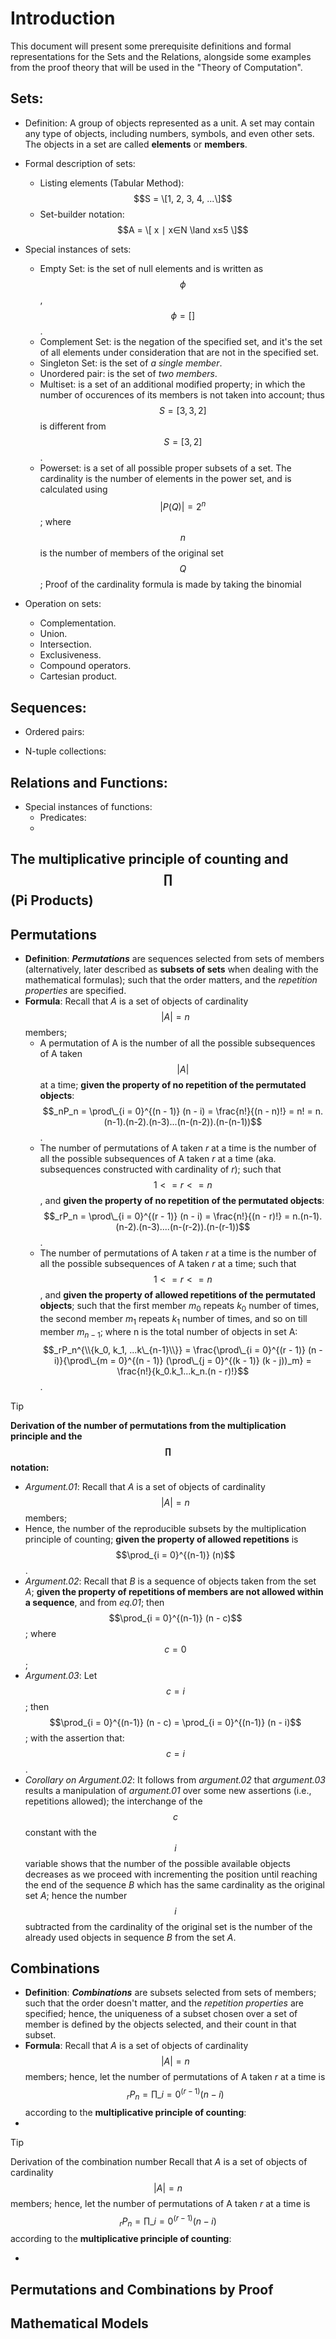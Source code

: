 # Introduction

This document will present some prerequisite definitions and formal representations for the Sets and the Relations, alongside some examples from the proof theory that will be used in the "Theory of Computation".

## Sets: 
- Definition: A group of objects represented as a unit. A set may contain any type of objects, including numbers, symbols, and even other sets. The objects in a set are called **elements** or **members**.
- Formal description of sets:
    * Listing elements (Tabular Method): $$S = \[1, 2, 3, 4, ...\]$$
    * Set-builder notation: $$A = \[ x ∣ x∈N \land x≤5 \]$$
- Special instances of sets: 
    * Empty Set: is the set of null elements and is written as $$\phi$$, $$\phi = []$$.
    * Complement Set: is the negation of the specified set, and it's the set of all elements under consideration that are not in the specified set.
    * Singleton Set: is the set of _a single member_.
    * Unordered pair: is the set of _two members_.
    * Multiset: is a set of an additional modified property; in which the number of occurences of its members is not taken into account; thus $$S = [3, 3, 2]$$ is different from $$S = [3, 2]$$.
    * Powerset: is a set of all possible proper subsets of a set. The cardinality is the number of elements in the power set, and is calculated using $$|P(Q)| = 2^n$$; where $$n$$ is the number of members of the original set $$Q$$; Proof of the cardinality formula is made by taking the binomial 

- Operation on sets:
    * Complementation.
    * Union.
    * Intersection.
    * Exclusiveness.
    * Compound operators.
    * Cartesian product.

## Sequences:


* Ordered pairs:

* N-tuple collections:

## Relations and Functions: 

- Special instances of functions:
   * Predicates:
   * 

## The multiplicative principle of counting and $$\prod$$ (Pi Products) 

## Permutations
- **Definition**: _**Permutations**_ are sequences selected from sets of members (alternatively, later described as **subsets of sets** when dealing with the mathematical formulas); such that the order matters, and the _repetition properties_ are specified. 
- **Formula**: Recall that _A_ is a set of objects of cardinality $$|A| = n$$ members;
   * A permutation of A is the number of all the possible subsequences of A taken $$|A|$$ at a time; **given the property of no repetition of the permutated objects**:
      $$_nP_n = \prod\_{i = 0}^{(n - 1)} (n - i) = \frac{n!}{(n - n)!} = n! = n.(n-1).(n-2).(n-3)...(n-(n-2)).(n-(n-1))$$. 
   * The number of permutations of A taken _r_ at a time is the number of all the possible subsequences of A taken _r_ at a time (aka. subsequences constructed with cardinality of _r_); such that $$1 <= r <= n$$, and **given the property of no repetition of the permutated objects**: $$_rP_n = \prod\_{i = 0}^{(r - 1)} (n - i) = \frac{n!}{(n - r)!} = n.(n-1).(n-2).(n-3)....(n-(r-2)).(n-(r-1))$$.
   * The number of permutations of A taken _r_ at a time is the number of all the possible subsequences of A taken _r_ at a time; such that $$1 <= r <= n$$, and **given the property of allowed repetitions of the permutated objects**; such that the first member $m_0$ repeats $k_0$ number of times, the second member $m_1$ repeats $k_1$ number of times, and so on till member $m_{n-1}$; where n is the total number of objects in set A: $$_rP_n^{\\{k_0, k_1, ...k\_{n-1}\\}} = \frac{\prod\_{i = 0}^{(r - 1)} (n - i)}{\prod\_{m = 0}^{(n - 1)} (\prod\_{j = 0}^{(k - 1)} (k - j))_m} = \frac{n!}{k_0.k_1...k_n.(n - r)!}$$.
 
> [!TIP]
> **Derivation of the number of permutations from the multiplication principle and the $$\prod$$ notation:**
> * _Argument.01_: Recall that _A_ is a set of objects of cardinality $$|A| = n$$ members;
> * Hence, the number of the reproducible subsets by the multiplication principle of counting; **given the property of allowed repetitions** is $$\prod_{i = 0}^{(n-1)} (n)$$.
> * _Argument.02_: Recall that _B_ is a sequence of objects taken from the set _A_; **given the property of repetitions of members are not allowed within a sequence**, and from _eq.01_; then $$\prod_{i = 0}^{(n-1)} (n - c)$$; where $$c = 0$$; 
> * _Argument.03_: Let $$c = i$$; then $$\prod_{i = 0}^{(n-1)} (n - c) = \prod_{i = 0}^{(n-1)} (n - i)$$; with the assertion that: $$c = i$$.
> * _Corollary on Argument.02_: It follows from _argument.02_ that _argument.03_ results a manipulation of _argument.01_ over some new assertions (i.e., repetitions allowed); the interchange of the $$c$$ constant with the $$i$$ variable shows that the number of the possible available objects decreases as we proceed with incrementing the position until reaching the end of the sequence _B_ which has the same cardinality as the original set _A_; hence the number $$i$$ subtracted from the cardinality of the original set is the number of the already used objects in sequence _B_ from the set _A_. 

## Combinations
- **Definition**: _**Combinations**_ are subsets selected from sets of members; such that the order doesn't matter, and the _repetition properties_ are specified; hence, the uniqueness of a subset chosen over a set of member is defined by the objects selected, and their count in that subset.
- **Formula**: Recall that _A_ is a set of objects of cardinality $$|A| = n$$ members; hence, let the number of permutations of A taken _r_ at a time is $$_rP_n = \prod\_{i = 0}^{(r - 1)} (n - i)$$ according to the **multiplicative principle of counting**:
-

> [!TIP]
> Derivation of the combination number
> Recall that _A_ is a set of objects of cardinality $$|A| = n$$ members; hence, let the number of permutations of A taken _r_ at a time is $$_rP_n = \prod\_{i = 0}^{(r - 1)} (n - i)$$ according to the **multiplicative principle of counting**:
-  

## Permutations and Combinations by Proof



## Mathematical Models
